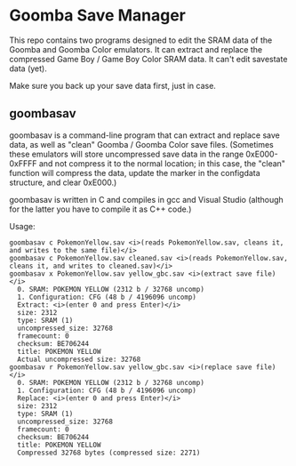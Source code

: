Goomba Save Manager
===================

This repo contains two programs designed to edit the SRAM data of the Goomba and Goomba Color emulators. It can extract and replace the compressed Game Boy / Game Boy Color SRAM data. It can't edit savestate data (yet).

Make sure you back up your save data first, just in case.

goombasav
---------

goombasav is a command-line program that can extract and replace save data, as well as "clean" Goomba / Goomba Color save files. (Sometimes these emulators will store uncompressed save data in the range 0xE000-0xFFFF and not compress it to the normal location; in this case, the "clean" function will compress the data, update the marker in the configdata structure, and clear 0xE000.)

goombasav is written in C and compiles in gcc and Visual Studio (although for the latter you have to compile it as C++ code.)

Usage:

	goombasav c PokemonYellow.sav <i>(reads PokemonYellow.sav, cleans it, and writes to the same file)</i>
	goombasav c PokemonYellow.sav cleaned.sav <i>(reads PokemonYellow.sav, cleans it, and writes to cleaned.sav)</i>
	goombasav x PokemonYellow.sav yellow_gbc.sav <i>(extract save file)</i>
	  0. SRAM: POKEMON YELLOW (2312 b / 32768 uncomp)
	  1. Configuration: CFG (48 b / 4196096 uncomp)
	  Extract: <i>(enter 0 and press Enter)</i>
	  size: 2312
	  type: SRAM (1)
	  uncompressed_size: 32768
	  framecount: 0
	  checksum: BE706244
	  title: POKEMON YELLOW
	  Actual uncompressed size: 32768
	goombasav r PokemonYellow.sav yellow_gbc.sav <i>(replace save file)</i>
	  0. SRAM: POKEMON YELLOW (2312 b / 32768 uncomp)
	  1. Configuration: CFG (48 b / 4196096 uncomp)
	  Replace: <i>(enter 0 and press Enter)</i>
	  size: 2312
	  type: SRAM (1)
	  uncompressed_size: 32768
	  framecount: 0
	  checksum: BE706244
	  title: POKEMON YELLOW
	  Compressed 32768 bytes (compressed size: 2271)
